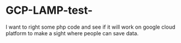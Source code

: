 # GCP-LAMP-test-
I want to right some php code and see if it will work on google cloud platform to make a sight where people can save data. 
